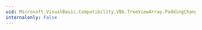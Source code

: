 ```yaml
---
uid: Microsoft.VisualBasic.Compatibility.VB6.TreeViewArray.PaddingChanged
internalonly: False
---
```

